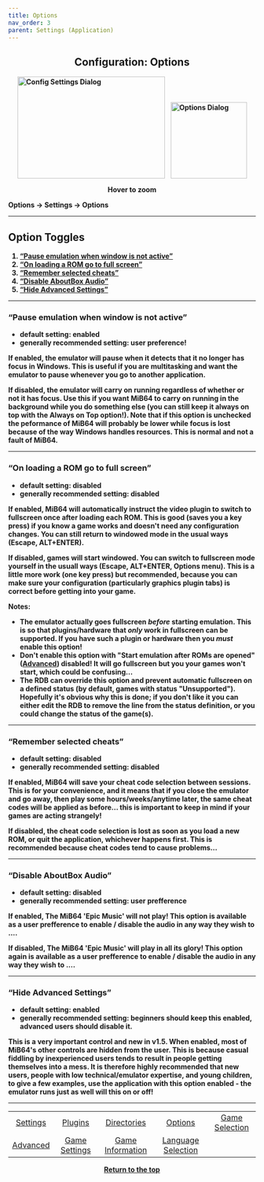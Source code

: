 ```yaml
---
title: Options
nav_order: 3
parent: Settings (Application)
---
```


<style>
.zoom-pair {
  display: flex;
  gap: 12px;
  align-items: flex-end;
  justify-content: flex-start;
  position: relative;
  margin-left: auto;
  margin-right: auto;
  width: max-content;
  text-align: left;
}

.zoom-on-hover {
  display: inline-block;
  position: relative;
}

.zoom-on-hover img {
  display: block;
  cursor: zoom-in;
  transition: transform 0.3s ease;
  transform-origin: left center;
  position: relative;
  z-index: 1;
}

.zoom-on-hover:hover img {
  transform: scale(1.5);
}

.zoom-pair .zoom-on-hover:first-child:hover img {
  z-index: 9999;
}

.zoom-pair .zoom-on-hover:last-child:hover img {
  z-index: 100;
}
</style>

## <center>Configuration: Options</center>
<b>
<div style="text-align: center;">
  <div class="zoom-pair">
    <div class="zoom-on-hover">
      <img src="/manual/asset/images/config_settings.png" alt="Config Settings Dialog" width="300" height="207" />
    </div>
    <div class="zoom-on-hover">
      <img src="/manual/asset/images/app_options_defuult.png" alt="Options Dialog" width="155" />
    </div>
  </div>
  <p><strong>Hover to zoom</strong></p>
</div>

<!-- ClauseEcho: Interactive Images -->

Options → Settings → Options

---

## Option Toggles

1. [“Pause emulation when window is not active”](#o1)  
2. [“On loading a ROM go to full screen”](#o2)  
3. [“Remember selected cheats”](#o3)  
4. [“Disable AboutBox Audio”](#o4)  
5. [“Hide Advanced Settings”](#o5)

---

### <a name="o1"></a>“Pause emulation when window is not active”

- default setting: enabled  
- generally recommended setting: user preference!

If enabled, the emulator will pause when it detects that it no longer has focus in Windows. This is useful if you are multitasking and want the emulator to pause whenever you go to another application.

If disabled, the emulator will carry on running regardless of whether or not it has focus. Use this if you want MiB64 to carry on running in the background while you do something else (you can still keep it always on top with the Always on Top option!). Note that if this option is unchecked the peformance of MiB64 will probably be lower while focus is lost because of the way Windows handles resources. This is normal and not a fault of MiB64.

---

### <a name="o2"></a>“On loading a ROM go to full screen”

- default setting: disabled  
- generally recommended setting: disabled

If enabled, MiB64 will automatically instruct the video plugin to switch to fullscreen once after loading each ROM. This is good (saves you a key press) if you know a game works and doesn't need any configuration changes. You can still return to windowed mode in the usual ways (Escape, ALT+ENTER).

If disabled, games will start windowed. You can switch to fullscreen mode yourself in the usuall ways (Escape, ALT+ENTER, Options menu). This is a little more work (one key press) but recommended, because you can make sure your configuration (particularly graphics plugin tabs) is correct before getting into your game.

**Notes:**

- The emulator actually goes fullscreen *before* starting emulation. This is so that plugins/hardware that *only* work in fullscreen can be supported. If you have such a plugin or hardware then you *must* enable this option!
- Don't enable this option with "Start emulation after ROMs are opened" ([Advanced](app_advanced.html)) disabled! It will go fullscreen but you your games won't start, which could be confusing...
- The RDB can override this option and prevent automatic fullscreen on a defined status (by default, games with status "Unsupported"). Hopefully it's obvious why this is done; if you don't like it you can either edit the RDB to remove the line from the status definition, or you could change the status of the game(s).

---

### <a name="o3"></a>“Remember selected cheats”

- default setting: disabled  
- generally recommended setting: disabled

If enabled, MiB64 will save your cheat code selection between sessions. This is for your convenience, and it means that if you close the emulator and go away, then play some hours/weeks/anytime later, the same cheat codes will be applied as before... this is important to keep in mind if your games are acting strangely!

If disabled, the cheat code selection is lost as soon as you load a new ROM, or quit the application, whichever happens first. This is recommended because cheat codes tend to cause problems...

---

### <a name="o4"></a>“Disable AboutBox Audio”

- default setting: disabled  
- generally recommended setting: user prefference

If enabled, The MiB64 'Epic Music' will not play! This option is available as a user prefference to enable / disable the audio in any way they wish to ....

If disabled, The MiB64 'Epic Music' will play in all its glory! This option again is available as a user prefference to enable / disable the audio in any way they wish to ....

---

### <a name="o5"></a>“Hide Advanced Settings”

- default setting: enabled  
- generally recommended setting: beginners should keep this enabled, advanced users should disable it.

This is a very important control and new in v1.5. When enabled, most of MiB64's other controls are hidden from the user. This is because casual fiddling by inexperienced users tends to result in people getting themselves into a mess. It is therefore highly recommended that new users, people with low technical/emulator expertise, and young children, to give a few examples, use the application with this option enabled - the emulator runs just as well will this on or off!

---

<table align="center">
  <tr>
    <td style="text-align: center;"><a href="app_settings.html">Settings</a></td>
    <td style="text-align: center;"><a href="app_plugins.html">Plugins</a></td>
    <td style="text-align: center;"><a href="app_directories.html">Directories</a></td>
    <td style="text-align: center;"><a href="app_options.html">Options</a></td>
    <td style="text-align: center;"><a href="app_game_selection.html">Game Selection</a></td>
  </tr>
  <tr>
    <td style="text-align: center;"><a href="app_advanced.html">Advanced</a></td>
    <td style="text-align: center;"><a href="app_game_settings.html">Game Settings</a></td>
    <td style="text-align: center;"><a href="app_game_information.html">Game Information</a></td>
    <td style="text-align: center;"><a href="app_language.html">Language Selection</a></td>
  </tr>
</table>

<p style="text-align:center"><a href="#">Return to the top</a></p>

<!-- ClauseEcho: Options Node Complete -->
